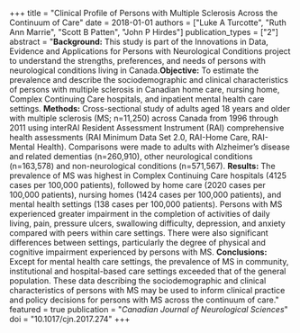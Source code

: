 +++
title = "Clinical Profile of Persons with Multiple Sclerosis Across the Continuum of Care"
date = 2018-01-01
authors = ["Luke A Turcotte", "Ruth Ann Marrie", "Scott B Patten", "John P Hirdes"]
publication_types = ["2"]
abstract = "**Background:** This study is part of the Innovations in Data, Evidence and Applications for Persons with Neurological Conditions project to understand the strengths, preferences, and needs of persons with neurological conditions living in Canada.**Objective:** To estimate the prevalence and describe the sociodemographic and clinical characteristics of persons with multiple sclerosis in Canadian home care, nursing home, Complex Continuing Care hospitals, and inpatient mental health care settings. **Methods:** Cross-sectional study of adults aged 18 years and older with multiple sclerosis (MS; n=11,250) across Canada from 1996 through 2011 using interRAI Resident Assessment Instrument (RAI) comprehensive health assessments (RAI Minimum Data Set 2.0, RAI-Home Care, RAI-Mental Health). Comparisons were made to adults with Alzheimer’s disease and related dementias (n=260,910), other neurological conditions (n=163,578) and non-neurological conditions (n=571,567). **Results:** The prevalence of MS was highest in Complex Continuing Care hospitals (4125 cases per 100,000 patients), followed by home care (2020 cases per 100,000 patients), nursing homes (1424 cases per 100,000 patients), and mental health settings (138 cases per 100,000 patients). Persons with MS experienced greater impairment in the completion of activities of daily living, pain, pressure ulcers, swallowing difficulty, depression, and anxiety compared with peers within care settings. There were also significant differences between settings, particularly the degree of physical and cognitive impairment experienced by persons with MS. **Conclusions:** Except for mental health care settings, the prevalence of MS in community, institutional and hospital-based care settings exceeded that of the general population. These data describing the sociodemographic and clinical characteristics of persons with MS may be used to inform clinical practice and policy decisions for persons with MS across the continuum of care."
featured = true
publication = "*Canadian Journal of Neurological Sciences*"
doi = "10.1017/cjn.2017.274"
+++

